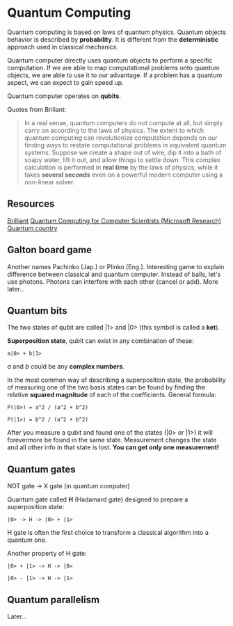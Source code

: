 # Quantum Computing

Quantum computing is based on laws of quantum physics. Quantum objects behavior is described by **probability**. It is different from the **deterministic** approach used in classical mechanics.

Quantum computer directly uses quantum objects to perform a specific computation. If we are able to map computational problems onto quantum objects, we are able to use it to our advantage. If a problem has a quantum aspect, we can expect to gain speed up.

Quantum computer operates on **qubits**.

Quotes from Briliant:

> In a real sense, quantum computers do not compute at all, but simply carry on according to the laws of physics. The extent to which quantum computing can revolutionize computation depends on our finding ways to restate computational problems in equivalent quantum systems.
> Suppose we create a shape out of wire, dip it into a bath of soapy water, lift it out, and allow things to settle down. This complex calculation is performed in **real time** by the laws of physics, while it takes **several seconds** even on a powerful modern computer using a non-linear solver.

## Resources

[Brilliant](https://brilliant.org)
[Quantum Computing for Computer Scientists (Microsoft Research)](https://www.youtube.com/watch?v=F_Riqjdh2oM&list=WL&index=3&t=0s)
[Quantum country](https://quantum.country/qcvc)

## Galton board game

Another names Pachinko (Jap.) or Plinko (Eng.). Interesting game to explain difference between classical and quantum computer. Instead of balls, let's use photons. Photons can interfere with each other (cancel or add). More later...

## Quantum bits

The two states of qubit are called |1> and |0> (this symbol is called a **ket**).

**Superposition state**, qubit can exist in any combination of these:

```
a|0> + b|1>
```

*a* and *b* could be any **complex numbers**.

In the most common way of describing a superposition state, the probability of measuring one of the two basis states can be found by finding the relative **squared magnitude** of each of the coefficients. General formula:

```
P(|0>) = a^2 / (a^2 + b^2)

P(|1>) = b^2 / (a^2 + b^2)
```

After you measure a qubit and found one of the states (|0> or |1>) it will forevermore be found in the same state. Measurement changes the state and all other info in that state is lost. **You can get only one measurement!**

## Quantum gates

NOT gate -> X gate (in quantum computer)

Quantum gate called **H** (Hadamard gate) designed to prepare a superposition state:

```
|0> -> H -> |0> + |1> 
```

H gate is often the first choice to transform a classical algorithm into a quantum one.

Another property of H gate:

```
|0> + |1> -> H -> |0>

|0> - |1> -> H -> |1>
```

## Quantum parallelism

Later...
